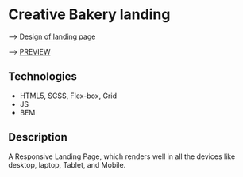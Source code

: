 # Creative Bakery landing

--> [Design of landing page](https://www.figma.com/file/zIi6yfSpSIV4dnTzwaXSjt/Bakerlab?node-id=0%3A1)

--> [PREVIEW](https://iryna-vys.github.io/CreativeBakery/)



## Technologies
- HTML5, SCSS, Flex-box, Grid
- JS
- BEM


## Description
A Responsive Landing Page, which renders well in all the devices like desktop, laptop, Tablet, and Mobile.


